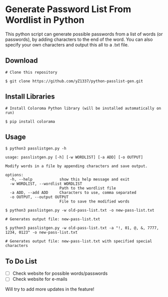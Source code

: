 # Generate Password List From Wordlist in Python

This python script can generate possible passwords from a list of words (or passwords), by adding characters to the end of the word. You can also specify your own characters and output this all to a .txt file.

## Download

```
# Clone this repository

$ git clone https://github.com/yZ1337/python-passlist-gen.git
```

## Install Libraries

```
# Install Coloroma Python library (will be installed automatically on run)

$ pip install colorama
```

## Usage

```
$ python3 passlistgen.py -h

usage: passlistgen.py [-h] [-w WORDLIST] [-a ADD] [-o OUTPUT]

Modify words in a file by appending characters and save output.

options:
  -h, --help            show this help message and exit
  -w WORDLIST, --wordlist WORDLIST
                        Path to the wordlist file
  -a ADD, --add ADD     Characters to use, comma separated
  -o OUTPUT, --output OUTPUT
                        File to save the modified words
```

```
$ python3 passlistgen.py -w old-pass-list.txt -o new-pass-list.txt

# Generates output file: new-pass-list.txt
```

```
$ python3 passlistgen.py -w old-pass-list.txt -a "!, 01, @, &, 7777, 1234, 0123" -o new-pass-list.txt

# Generates output file: new-pass-list.txt with specified special characters
```

## To Do List

- [ ]  Check website for possible words/passwords
- [ ]  Check website for e-mails

Will try to add more updates in the feature!
